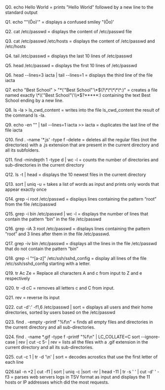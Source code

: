 Q0. echo Hello World = prints "Hello World" followed by a new line to the standard output

Q1. echo "\"(Ôo)'"  = displays a confused smiley "(Ôo)'

Q2. cat /etc/passwd = displays the content of /etc/passwd file

Q3. cat /etc/passwd /etc/hosts  = displays the content of /etc/passwd and /etc/hosts

Q4. tail /etc/passwd  = displays the last 10 lines of /etc/passwd

Q5. head /etc/passwd  = displays the first 10 lines of /etc/passwd

Q6. head --lines=3 iacta | tail --lines=1  = displays the third line of the file iacta

Q7. echo "Best School" > "\*\\\'\"Best School\"\'\\\*$\?\*\*\*\*\*:)"  = creates a file named exactly \*\\'"Best School"\'\\*$\?\*\*\*\*\*:) containing the text Best School ending by a new line.

Q8. ls -la > ls_cwd_content  = writes into the file ls_cwd_content the result of the command ls -la.

Q9. echo -en "" | tail --lines=1 iacta >> iacta  = duplicates the last line of the file iacta

Q10. find . -name '*.js' -type f -delete  = deletes all the regular files (not the directories) with a .js extension that are present in the current directory and all its subfolders.

Q11. find -mindepth 1 -type d | wc -l  = counts the number of directories and sub-directories in the current directory

Q12. ls -t | head  = displays the 10 newest files in the current directory

Q13. sort | uniq -u  = takes a list of words as input and prints only words that appear exactly once

Q14. grep -i root /etc/passwd  = displays lines containing the pattern “root” from the file /etc/passwd

Q15. grep -i bin /etc/passwd | wc -l  = displays the number of lines that contain the pattern “bin” in the file /etc/passwd

Q16. grep -iA 3 root /etc/passwd  = displays lines containing the pattern “root” and 3 lines after them in the file /etc/passwd.

Q17. grep -iv bin /etc/passwd   = displays all the lines in the file /etc/passwd that do not contain the pattern “bin”

Q18. grep -i "^[a-z]" /etc/ssh/sshd_config  = display all lines of the file /etc/ssh/sshd_config starting with a letter.

Q19. tr Ac Ze  = Replace all characters A and c from input to Z and e respectively

Q20. tr -d cC  = removes all letters c and C from input.

Q21. rev  = reverse its input

Q22. cut -d':' -f1,6 /etc/passwd | sort  = displays all users and their home directories, sorted by users based on the /etc/passwd

Q23. find . -empty -printf "%f\n"  = finds all empty files and directories in the current directory and all sub-directories.

Q24. find . -name \*.gif -type f -printf "%f\n" | LC_COLLATE=C sort --ignore-case | rev | cut -c 5- | rev  = lists all the files with a .gif extension in the current directory and all its sub-directories.

Q25. cut -c 1 | tr -d '\n' | sort  = decodes acrostics that use the first letter of each line

Q26.tail -n +2 | cut -f1 | sort | uniq -c |sort -nr | head -11 | tr -s ' ' | cut -d' ' -f3   = parses web servers logs in TSV format as input and displays the 11 hosts or IP addresses which did the most requests.
